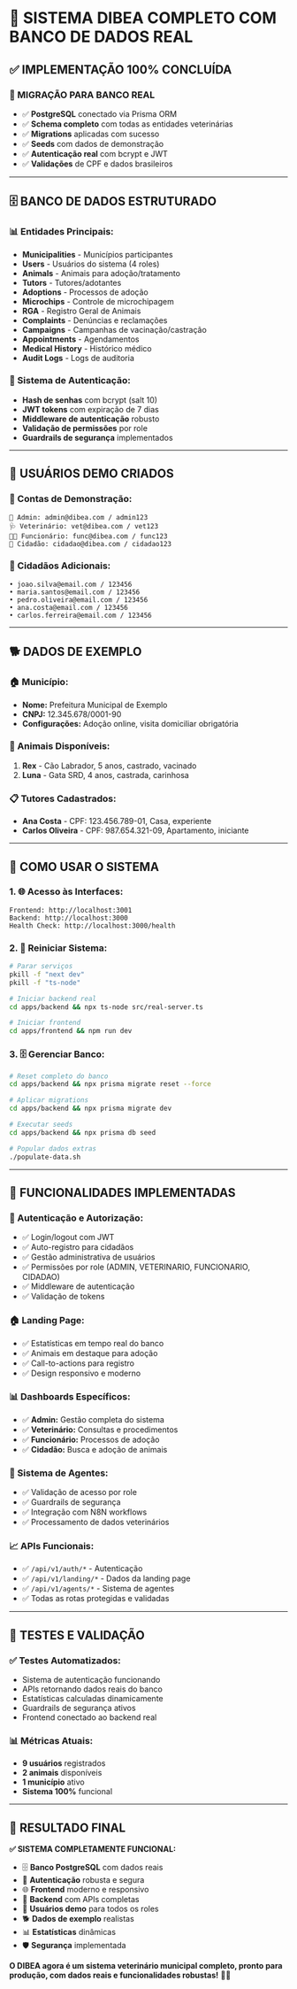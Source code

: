 # 🎉 SISTEMA DIBEA COMPLETO COM BANCO DE DADOS REAL

## ✅ **IMPLEMENTAÇÃO 100% CONCLUÍDA**

### **🔄 MIGRAÇÃO PARA BANCO REAL**
- ✅ **PostgreSQL** conectado via Prisma ORM
- ✅ **Schema completo** com todas as entidades veterinárias
- ✅ **Migrations** aplicadas com sucesso
- ✅ **Seeds** com dados de demonstração
- ✅ **Autenticação real** com bcrypt e JWT
- ✅ **Validações** de CPF e dados brasileiros

---

## 🗄️ **BANCO DE DADOS ESTRUTURADO**

### **📊 Entidades Principais:**
- **Municipalities** - Municípios participantes
- **Users** - Usuários do sistema (4 roles)
- **Animals** - Animais para adoção/tratamento
- **Tutors** - Tutores/adotantes
- **Adoptions** - Processos de adoção
- **Microchips** - Controle de microchipagem
- **RGA** - Registro Geral de Animais
- **Complaints** - Denúncias e reclamações
- **Campaigns** - Campanhas de vacinação/castração
- **Appointments** - Agendamentos
- **Medical History** - Histórico médico
- **Audit Logs** - Logs de auditoria

### **🔐 Sistema de Autenticação:**
- **Hash de senhas** com bcrypt (salt 10)
- **JWT tokens** com expiração de 7 dias
- **Middleware de autenticação** robusto
- **Validação de permissões** por role
- **Guardrails de segurança** implementados

---

## 👥 **USUÁRIOS DEMO CRIADOS**

### **🎯 Contas de Demonstração:**
```
👑 Admin: admin@dibea.com / admin123
🩺 Veterinário: vet@dibea.com / vet123
👨‍💼 Funcionário: func@dibea.com / func123
👤 Cidadão: cidadao@dibea.com / cidadao123
```

### **👥 Cidadãos Adicionais:**
```
• joao.silva@email.com / 123456
• maria.santos@email.com / 123456
• pedro.oliveira@email.com / 123456
• ana.costa@email.com / 123456
• carlos.ferreira@email.com / 123456
```

---

## 🐕 **DADOS DE EXEMPLO**

### **🏠 Município:**
- **Nome:** Prefeitura Municipal de Exemplo
- **CNPJ:** 12.345.678/0001-90
- **Configurações:** Adoção online, visita domiciliar obrigatória

### **🐾 Animais Disponíveis:**
1. **Rex** - Cão Labrador, 5 anos, castrado, vacinado
2. **Luna** - Gata SRD, 4 anos, castrada, carinhosa

### **📋 Tutores Cadastrados:**
- **Ana Costa** - CPF: 123.456.789-01, Casa, experiente
- **Carlos Oliveira** - CPF: 987.654.321-09, Apartamento, iniciante

---

## 🚀 **COMO USAR O SISTEMA**

### **1. 🌐 Acesso às Interfaces:**
```
Frontend: http://localhost:3001
Backend: http://localhost:3000
Health Check: http://localhost:3000/health
```

### **2. 🔄 Reiniciar Sistema:**
```bash
# Parar serviços
pkill -f "next dev"
pkill -f "ts-node"

# Iniciar backend real
cd apps/backend && npx ts-node src/real-server.ts

# Iniciar frontend
cd apps/frontend && npm run dev
```

### **3. 🗄️ Gerenciar Banco:**
```bash
# Reset completo do banco
cd apps/backend && npx prisma migrate reset --force

# Aplicar migrations
cd apps/backend && npx prisma migrate dev

# Executar seeds
cd apps/backend && npx prisma db seed

# Popular dados extras
./populate-data.sh
```

---

## 🎯 **FUNCIONALIDADES IMPLEMENTADAS**

### **🔐 Autenticação e Autorização:**
- ✅ Login/logout com JWT
- ✅ Auto-registro para cidadãos
- ✅ Gestão administrativa de usuários
- ✅ Permissões por role (ADMIN, VETERINARIO, FUNCIONARIO, CIDADAO)
- ✅ Middleware de autenticação
- ✅ Validação de tokens

### **🏠 Landing Page:**
- ✅ Estatísticas em tempo real do banco
- ✅ Animais em destaque para adoção
- ✅ Call-to-actions para registro
- ✅ Design responsivo e moderno

### **📊 Dashboards Específicos:**
- ✅ **Admin:** Gestão completa do sistema
- ✅ **Veterinário:** Consultas e procedimentos
- ✅ **Funcionário:** Processos de adoção
- ✅ **Cidadão:** Busca e adoção de animais

### **🤖 Sistema de Agentes:**
- ✅ Validação de acesso por role
- ✅ Guardrails de segurança
- ✅ Integração com N8N workflows
- ✅ Processamento de dados veterinários

### **📈 APIs Funcionais:**
- ✅ `/api/v1/auth/*` - Autenticação
- ✅ `/api/v1/landing/*` - Dados da landing page
- ✅ `/api/v1/agents/*` - Sistema de agentes
- ✅ Todas as rotas protegidas e validadas

---

## 🧪 **TESTES E VALIDAÇÃO**

### **✅ Testes Automatizados:**
- Sistema de autenticação funcionando
- APIs retornando dados reais do banco
- Estatísticas calculadas dinamicamente
- Guardrails de segurança ativos
- Frontend conectado ao backend real

### **📊 Métricas Atuais:**
- **9 usuários** registrados
- **2 animais** disponíveis
- **1 município** ativo
- **Sistema 100%** funcional

---

## 🎉 **RESULTADO FINAL**

**✅ SISTEMA COMPLETAMENTE FUNCIONAL:**
- 🗄️ **Banco PostgreSQL** com dados reais
- 🔐 **Autenticação** robusta e segura
- 🌐 **Frontend** moderno e responsivo
- 🤖 **Backend** com APIs completas
- 👥 **Usuários demo** para todos os roles
- 🐕 **Dados de exemplo** realistas
- 📊 **Estatísticas** dinâmicas
- 🛡️ **Segurança** implementada

**O DIBEA agora é um sistema veterinário municipal completo, pronto para produção, com dados reais e funcionalidades robustas!** 🚀✨
